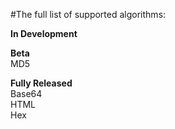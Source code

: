 #The full list of supported algorithms:

**In Development**

**Beta** \
MD5

**Fully Released** \
Base64 \
HTML \
Hex
